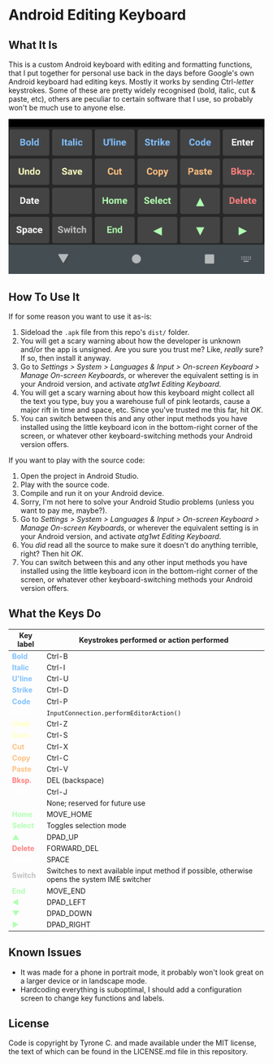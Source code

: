 <style>
.insert { color: #FFFFFF; }
.format { color: #80C0FF; }
.clipbd { color: #FFC080; }
.config { color: #C0C0C0; }
.navsel { color: #B0FFB0; }
.delete { color: #FF8080; }
.cntrl  { color: #FFFFC0; }
td:first-child { font-weight: bold; };
</style>

# Android Editing Keyboard

## What It Is

This is a custom Android keyboard with editing and formatting functions, that I put together for personal use back in the days before Google's own Android keyboard had editing keys.
Mostly it works by sending Ctrl-*letter* keystrokes. Some of these are pretty widely recognised (bold, italic, cut & paste, etc), others are peculiar to certain software that I use, so probably won't be much use to anyone else.

![](screenshot.png)

## How To Use It

If for some reason you want to use it as-is:

1. Sideload the `.apk` file from this repo's `dist/` folder.
2. You will get a scary warning about how the developer is unknown and/or the app is unsigned. Are you sure you trust me? Like, *really* sure? If so, then install it anyway.
3. Go to *Settings > System > Languages & Input > On-screen Keyboard > Manage On-screen Keyboards*, or wherever the equivalent setting is in your Android version, and activate *atg1wt Editing Keyboard*.
4. You will get a scary warning about how this keyboard might collect all the text you type, buy you a warehouse full of pink leotards, cause a major rift in time and space, etc. Since you've trusted me this far, hit *OK*.
5. You can switch between this and any other input methods you have installed using the little keyboard icon in the bottom-right corner of the screen, or whatever other keyboard-switching methods your Android version offers.

If you want to play with the source code:

1. Open the project in Android Studio.
2. Play with the source code.
3. Compile and run it on your Android device.
4. Sorry, I'm not here to solve your Android Studio problems (unless you want to pay me, maybe?).
5. Go to *Settings > System > Languages & Input > On-screen Keyboard > Manage On-screen Keyboards*, or wherever the equivalent setting is in your Android version, and activate *atg1wt Editing Keyboard*.
6. You _did_ read all the source to make sure it doesn't do anything terrible, right? Then hit *OK*.
7. You can switch between this and any other input methods you have installed using the little keyboard icon in the bottom-right corner of the screen, or whatever other keyboard-switching methods your Android version offers.

## What the Keys Do

| Key label | Keystrokes performed or action performed |
| --------- | -------------- |
| <span class='format'>Bold</span>   | Ctrl-B          |
| <span class='format'>Italic</span> | Ctrl-I          |
| <span class='format'>U'line</span> | Ctrl-U          |
| <span class='format'>Strike</span> | Ctrl-D          |
| <span class='format'>Code</span>   | Ctrl-P          |
| <span class='insert'>Enter</span>  | `InputConnection.performEditorAction()` |
| <span class='cntrl' >Undo</span>   | Ctrl-Z          |
| <span class='cntrl' >Save</span>   | Ctrl-S          |
| <span class='clipbd'>Cut</span>    | Ctrl-X          |
| <span class='clipbd'>Copy</span>   | Ctrl-C          |
| <span class='clipbd'>Paste</span>  | Ctrl-V          |
| <span class='delete'>Bksp.</span>  | DEL (backspace) |
| <span class='insert'>Date</span>   | Ctrl-J          |
|                                    | None; reserved for future use |
| <span class='navsel'>Home</span>   | MOVE_HOME       |
| <span class='navsel'>Select</span> | Toggles selection mode |
| <span class='navsel'>▲</span>      | DPAD_UP         |
| <span class='delete'>Delete</span> | FORWARD_DEL     |
| <span class='insert'>Space</span>  | SPACE           |
| <span class='config'>Switch</span> | Switches to next available input method if possible, otherwise opens the system IME switcher |
| <span class='navsel'>End</span>    | MOVE_END        |
| <span class='navsel'>◀</span>      | DPAD_LEFT       |
| <span class='navsel'>▼</span>      | DPAD_DOWN       |
| <span class='navsel'>▶</span>      | DPAD_RIGHT      |

## Known Issues

- It was made for a phone in portrait mode, it probably won't look great on a larger device or in landscape mode.
- Hardcoding everything is suboptimal, I should add a configuration screen to change key functions and labels.

## License

Code is copyright by Tyrone C. and made available under the MIT license, the text of which can be found in the LICENSE.md file in this repository.

